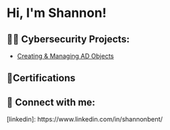 <h1>Hi, I'm Shannon! </h1>

<h2>👨‍💻 Cybersecurity Projects:</h2>

- [Creating & Managing AD Objects](https://github.com/ShannonBent)

<h2>📝Certifications</h2>


<h2> 🤳 Connect with me:</h2>
[linkedin]: https://www.linkedin.com/in/shannonbent/


